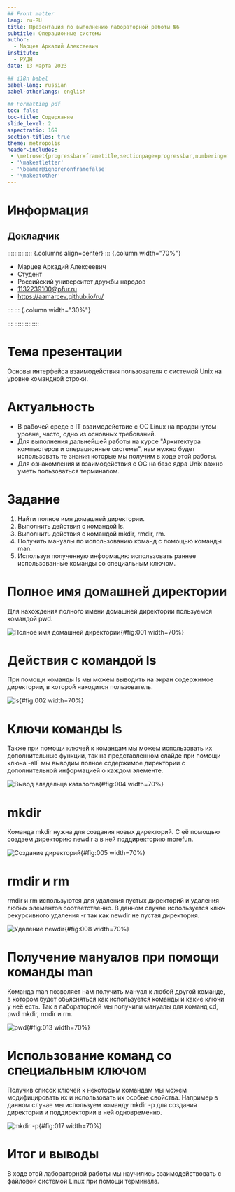 ```yaml
---
## Front matter
lang: ru-RU
title: Презентация по выполнению лабораторной работы №6
subtitle: Операционные системы
author:
  - Марцев Аркадий Алексеевич
institute:
  - РУДН
date: 13 Марта 2023

## i18n babel
babel-lang: russian
babel-otherlangs: english

## Formatting pdf
toc: false
toc-title: Содержание
slide_level: 2
aspectratio: 169
section-titles: true
theme: metropolis
header-includes:
 - \metroset{progressbar=frametitle,sectionpage=progressbar,numbering=fraction}
 - '\makeatletter'
 - '\beamer@ignorenonframefalse'
 - '\makeatother'
---
```


# Информация

## Докладчик

:::::::::::::: {.columns align=center}
::: {.column width="70%"}

  * Марцев Аркадий Алексеевич
  * Студент
  * Российский университет дружбы народов
  * [1132239100@pfur.ru](mailto:1132239100@pfur.ru)
  * <https://aamarcev.github.io/ru/>

:::
::: {.column width="30%"}

:::
::::::::::::::

# Тема презентации

Основы интерфейса взаимодействия пользователя с системой Unix на уровне командной строки.

# Актуальность

- В рабочей среде в IT взаимодействие с ОС Linux на продвинутом уровне, часто, одно из основных требований.
- Для выполнения дальнейшей работы на курсе "Архитектура компьютеров и операционные системы", нам нужно будет использовать те знания которые мы получим в ходе этой работы.
- Для ознакомления и взаимодействия с ОС на базе ядра Unix важно уметь пользоваться терминалом.

# Задание 

1. Найти полное имя домашней директории.
2. Выполнить действия с командой ls.
3. Выполнить действия с командой mkdir, rmdir, rm.
4. Получить мануалы по использованию команд с помощью команды man. 
5. Используя полученную информацию использовать раннее использованные команды со специальным ключом.

# Полное имя домашней директории

Для нахождения полного имени домашней директории пользуемся командой pwd.

![Полное имя домашней директории](image/1.png){#fig:001 width=70%}

# Действия с командой ls

При помощи команды ls мы можем выводить на экран содержимое директории, в которой находится пользователь.

![ls](image/2.png){#fig:002 width=70%}

# Ключи команды ls

Также при помощи ключей к командам мы можем использовать их дополнительные функции, так на представленном слайде при помощи ключа -alF мы выводим полное содержимое директории с дополнительной информацией о каждом элементе.

![Вывод владельца каталогов](image/4.png){#fig:004 width=70%}

# mkdir

Команда mkdir нужна для создания новых директорий. С её помощью создаем директорию newdir а в ней поддиректорию morefun.

![Создание директорий](image/5.png){#fig:005 width=70%}


# rmdir и rm

rmdir и rm используются для удаления пустых директорий и удаления любых элементов соответственно. В данном случае используется ключ рекурсивного удаления -r так как newdir не пустая директория.

![Удаление newdir](image/8.png){#fig:008 width=70%}

# Получение мануалов при помощи команды man  

Команда man позволяет нам получить мануал к любой другой команде, в котором будет обьясняться как используется команды и какие ключи у неё есть. Так в лабораторной мы получили мануалы для команд cd, pwd mkdir, rmdir и rm.

![pwd](image/13.png){#fig:013 width=70%}

# Использование команд со специальным ключом

Получив список ключей к некоторым командам мы можем модифицировать их и использовать их особые свойства. Например в данном случае мы используем команду mkdir -p для создания директории и поддиректории в ней одновременно. 

![mkdir -p](image/17.png){#fig:017 width=70%}

# Итог и выводы

В ходе этой лабораторной работы мы научились взаимодействовать с файловой системой Linux при помощи терминала.


